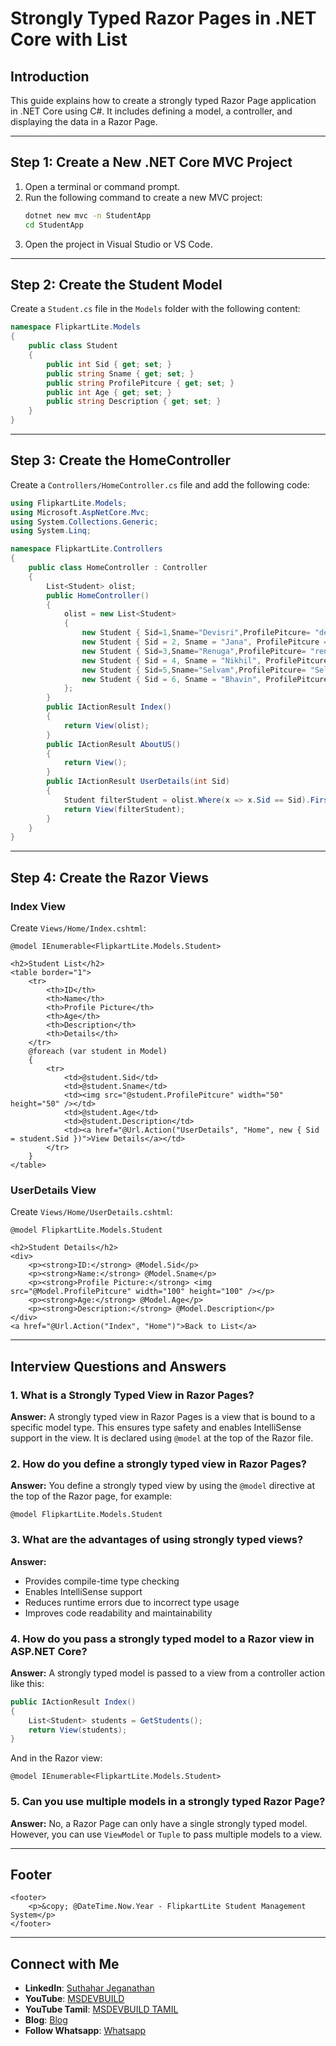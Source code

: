 # Strongly Typed Razor Pages in .NET Core with List

## Introduction

This guide explains how to create a strongly typed Razor Page application in .NET Core using C#. It includes defining a model, a controller, and displaying the data in a Razor Page.

---

## Step 1: Create a New .NET Core MVC Project

1. Open a terminal or command prompt.
2. Run the following command to create a new MVC project:
   ```sh
   dotnet new mvc -n StudentApp
   cd StudentApp
   ```
3. Open the project in Visual Studio or VS Code.

---

## Step 2: Create the Student Model

Create a `Student.cs` file in the `Models` folder with the following content:

```csharp
namespace FlipkartLite.Models
{
    public class Student
    {
        public int Sid { get; set; }
        public string Sname { get; set; }
        public string ProfilePitcure { get; set; }
        public int Age { get; set; }
        public string Description { get; set; }
    }
}
```

---

## Step 3: Create the HomeController

Create a `Controllers/HomeController.cs` file and add the following code:

```csharp
using FlipkartLite.Models;
using Microsoft.AspNetCore.Mvc;
using System.Collections.Generic;
using System.Linq;

namespace FlipkartLite.Controllers
{
    public class HomeController : Controller
    {
        List<Student> olist;
        public HomeController()
        {
            olist = new List<Student>
            {
                new Student { Sid=1,Sname="Devisri",ProfilePitcure= "devisri.jpeg",Age=35,Description= "I am working in Accenture" },
                new Student { Sid = 2, Sname = "Jana", ProfilePitcure = "jana.jpeg", Age = 25, Description = "I am working in Mindtree" },
                new Student { Sid=3,Sname="Renuga",ProfilePitcure= "renuga.jpeg",Age=22,Description= "I am working in Wipro" },
                new Student { Sid = 4, Sname = "Nikhil", ProfilePitcure = "Nikhil.jpeg", Age = 21, Description = "I am working in LNT" },
                new Student { Sid=5,Sname="Selvam",ProfilePitcure= "Selvam.jpeg",Age=19,Description= "I am working in OLA" },
                new Student { Sid = 6, Sname = "Bhavin", ProfilePitcure = "Bhavin.jpeg", Age = 29, Description = "I am working in continental" },
            };
        }
        public IActionResult Index()
        {
            return View(olist);
        }
        public IActionResult AboutUS()
        {
            return View();
        }
        public IActionResult UserDetails(int Sid)
        {
            Student filterStudent = olist.Where(x => x.Sid == Sid).FirstOrDefault();
            return View(filterStudent);
        }
    }
}
```

---

## Step 4: Create the Razor Views

### **Index View**

Create `Views/Home/Index.cshtml`:

```razor
@model IEnumerable<FlipkartLite.Models.Student>

<h2>Student List</h2>
<table border="1">
    <tr>
        <th>ID</th>
        <th>Name</th>
        <th>Profile Picture</th>
        <th>Age</th>
        <th>Description</th>
        <th>Details</th>
    </tr>
    @foreach (var student in Model)
    {
        <tr>
            <td>@student.Sid</td>
            <td>@student.Sname</td>
            <td><img src="@student.ProfilePitcure" width="50" height="50" /></td>
            <td>@student.Age</td>
            <td>@student.Description</td>
            <td><a href="@Url.Action("UserDetails", "Home", new { Sid = student.Sid })">View Details</a></td>
        </tr>
    }
</table>
```

### **UserDetails View**

Create `Views/Home/UserDetails.cshtml`:

```razor
@model FlipkartLite.Models.Student

<h2>Student Details</h2>
<div>
    <p><strong>ID:</strong> @Model.Sid</p>
    <p><strong>Name:</strong> @Model.Sname</p>
    <p><strong>Profile Picture:</strong> <img src="@Model.ProfilePitcure" width="100" height="100" /></p>
    <p><strong>Age:</strong> @Model.Age</p>
    <p><strong>Description:</strong> @Model.Description</p>
</div>
<a href="@Url.Action("Index", "Home")">Back to List</a>
```

---

## Interview Questions and Answers

### 1. What is a Strongly Typed View in Razor Pages?

**Answer:** A strongly typed view in Razor Pages is a view that is bound to a specific model type. This ensures type safety and enables IntelliSense support in the view. It is declared using `@model` at the top of the Razor file.

### 2. How do you define a strongly typed view in Razor Pages?

**Answer:** You define a strongly typed view by using the `@model` directive at the top of the Razor page, for example:

```razor
@model FlipkartLite.Models.Student
```

### 3. What are the advantages of using strongly typed views?

**Answer:**

- Provides compile-time type checking
- Enables IntelliSense support
- Reduces runtime errors due to incorrect type usage
- Improves code readability and maintainability

### 4. How do you pass a strongly typed model to a Razor view in ASP.NET Core?

**Answer:**
A strongly typed model is passed to a view from a controller action like this:

```csharp
public IActionResult Index()
{
    List<Student> students = GetStudents();
    return View(students);
}
```

And in the Razor view:

```razor
@model IEnumerable<FlipkartLite.Models.Student>
```

### 5. Can you use multiple models in a strongly typed Razor Page?

**Answer:** No, a Razor Page can only have a single strongly typed model. However, you can use `ViewModel` or `Tuple` to pass multiple models to a view.

---

## Footer

```razor
<footer>
    <p>&copy; @DateTime.Now.Year - FlipkartLite Student Management System</p>
</footer>
```

---

## Connect with Me

- **LinkedIn**: [Suthahar Jeganathan](https://www.linkedin.com/in/jssuthahar/)
- **YouTube**: [MSDEVBUILD](https://www.youtube.com/@MSDEVBUILD)
- **YouTube Tamil**: [MSDEVBUILD TAMIL](https://www.youtube.com/@MSDEVBUILDTamil)
- **Blog**: [Blog](https://www.msdevbuild.com/)
- **Follow Whatsapp**: [Whatsapp](https://www.whatsapp.com/channel/0029Va5j2rHEFeXcTlUhQB0J)


